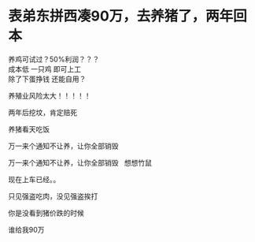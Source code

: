 # 表弟东拼西凑90万，去养猪了，两年回本


养鸡可试过？50%利润？？？<br />
成本低 一只鸡 即可上工 <br />
除了下蛋挣钱 还能自用？

养殖业风险太大！！！！！

两年后挖坟，肯定赔死

养猪看天吃饭

万一来个通知不让养，让你全部销毁

万一来个通知不让养，让你全部销毁&nbsp; &nbsp;想想竹鼠

现在上车已经。。

只见强盗吃肉，没见强盗挨打<img src="static/image/smiley/default/lol.gif" smilieid="12" border="0" alt="" />

你是没看到猪价跌的时候

谁给我90万
